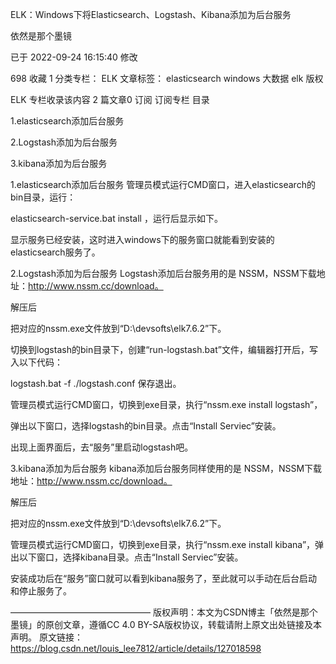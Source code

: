 ELK：Windows下将Elasticsearch、Logstash、Kibana添加为后台服务

依然是那个墨镜

已于 2022-09-24 16:15:40 修改

698
 收藏 1
分类专栏： ELK 文章标签： elasticsearch windows 大数据 elk
版权

ELK
专栏收录该内容
2 篇文章0 订阅
订阅专栏
目录

1.elasticsearch添加后台服务

2.Logstash添加为后台服务

3.kibana添加为后台服务

1.elasticsearch添加后台服务
管理员模式运行CMD窗口，进入elasticsearch的bin目录，运行：

elasticsearch-service.bat install
，运行后显示如下。



 显示服务已经安装，这时进入windows下的服务窗口就能看到安装的elasticsearch服务了。



2.Logstash添加为后台服务
Logstash添加后台服务用的是 NSSM，NSSM下载地址：http://www.nssm.cc/download。

解压后



把对应的nssm.exe文件放到“D:\devsofts\elk7.6.2”下。



 切换到logstash的bin目录下，创建“run-logstash.bat”文件，编辑器打开后，写入以下代码：

logstash.bat -f ./logstash.conf
保存退出。

管理员模式运行CMD窗口，切换到exe目录，执行“nssm.exe install logstash”，



弹出以下窗口，选择logstash的bin目录。点击“Install Serviec”安装。



  出现上面界面后，去“服务”里启动logstash吧。



3.kibana添加为后台服务
kibana添加后台服务同样使用的是 NSSM，NSSM下载地址：http://www.nssm.cc/download。

解压后



 把对应的nssm.exe文件放到“D:\devsofts\elk7.6.2”下。



 管理员模式运行CMD窗口，切换到exe目录，执行“nssm.exe install kibana”，弹出以下窗口，选择kibana目录。点击“Install Serviec”安装。



 安装成功后在“服务”窗口就可以看到kibana服务了，至此就可以手动在后台启动和停止服务了。



————————————————
版权声明：本文为CSDN博主「依然是那个墨镜」的原创文章，遵循CC 4.0 BY-SA版权协议，转载请附上原文出处链接及本声明。
原文链接：https://blog.csdn.net/louis_lee7812/article/details/127018598